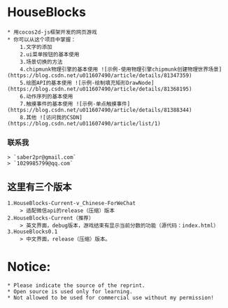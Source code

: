 # HouseBlocks
	* 用cocos2d-js框架开发的网页游戏
	* 你可以从这个项目中掌握：
		1.文字的添加
		2.ui菜单按钮的基本使用
		3.场景切换的方法
		4.chipmunk物理引擎的基本使用 ![示例-使用物理引擎chipmunk创建物理世界场景](https://blog.csdn.net/u011607490/article/details/81347359)
		5.绘图API的基本使用 ![示例-绘制填充矩形DrawNode](https://blog.csdn.net/u011607490/article/details/81368195)
		6.动作序列的基本使用
		7.触摸事件的基本使用 ![示例-单点触摸事件](https://blog.csdn.net/u011607490/article/details/81388344)
		8.其他 ![访问我的CSDN](https://blog.csdn.net/u011607490/article/list/1)
### 联系我
	> `saber2pr@gmail.com`
	> `1029985799@qq.com`
## 这里有三个版本
	1.HouseBlocks-Current-v_Chinese-ForWeChat
   		> 适配微信api的release（压缩）版本
	2.HouseBlocks-Current（推荐）
		> 英文界面，debug版本，游戏结束有显示当前分数的功能（源代码：index.html）
	3.HouseBlocks0.1
		> 中文界面，release（压缩）版本。
# Notice:
	* Please indicate the source of the reprint.
	* Open source is used only for learning.
	* Not allowed to be used for commercial use without my permission!
